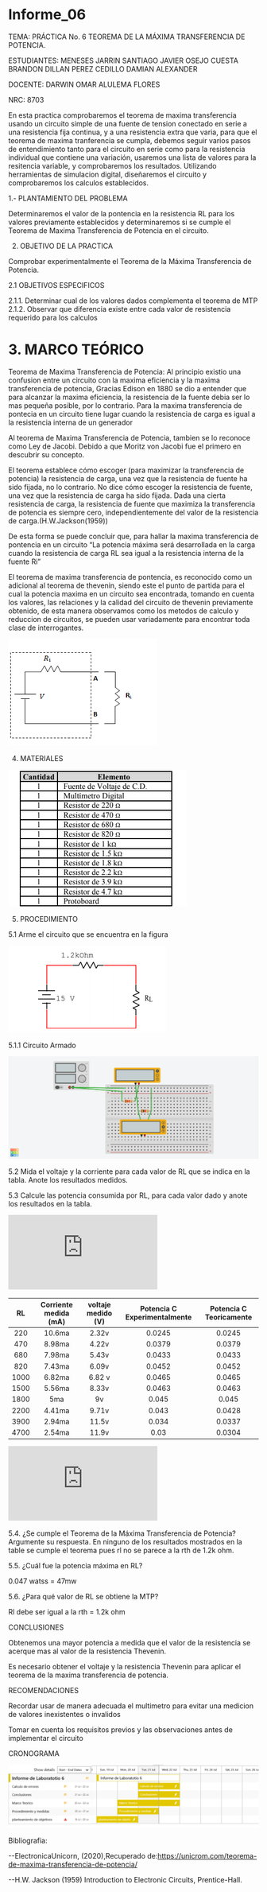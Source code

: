 # Informe_06

TEMA: PRÁCTICA No. 6 TEOREMA DE LA MÁXIMA TRANSFERENCIA DE POTENCIA.

ESTUDIANTES:  MENESES JARRIN SANTIAGO JAVIER OSEJO CUESTA BRANDON DILLAN PEREZ CEDILLO DAMIAN ALEXANDER 
    
DOCENTE: DARWIN OMAR ALULEMA FLORES 
 
NRC:  8703

En esta practica comprobaremos el teorema de maxima transferencia usando un circuito simple de una fuente de tension conectado en serie a una resistencia fija continua, y a una resistencia extra que varia, para que el teorema de maxima tranferencia se cumpla, debemos seguir varios pasos de entendimiento tanto para el circuito en serie como para la resistencia individual que contiene una variación, usaremos una lista de valores para la resitencia variable, y comprobaremos los resultados. Utilizando herramientas de simulacion digital, diseñaremos el circuito y comprobaremos los calculos establecidos.

1.- PLANTAMIENTO DEL PROBLEMA	

Determinaremos el valor de la pontencia en la resistencia RL para los valores previamente establecidos y determinaremos si se cumple el Teorema de Maxima Transferencia de Potencia en el circuito.

2. OBJETIVO DE LA PRACTICA

Comprobar experimentalmente el Teorema de la Máxima Transferencia de Potencia.

2.1 OBJETIVOS ESPECIFICOS

2.1.1. Determinar cual de los valores dados complementa el teorema de MTP
2.1.2. Observar que diferencia existe entre cada valor de resistencia requerido para los calculos

# 3. MARCO TEÓRICO

Teorema de Maxima Transferencia de Potencia:
Al principio existio una confusion entre un circuito con la maxima eficiencia y la maxima transferencia de potencia, Gracias  Edison en 1880 se dio a entender que para alcanzar la maxima eficiencia, la resistencia de la fuente debia ser lo mas pequeña posible, por lo contrario. Para la maxima transferencia de pontecia en un circuito tiene lugar cuando la resistencia de carga es igual a la resistencia interna de un generador

Al teorema de Maxima Transferencia de Potencia, tambien se lo reconoce como Ley de Jacobi. Debido a que Moritz von Jacobi fue el primero en descubrir su concepto.

El teorema establece cómo escoger (para maximizar la transferencia de potencia) la resistencia de carga, una vez que la resistencia de fuente ha sido fijada, no lo contrario. No dice cómo escoger la resistencia de fuente, una vez que la resistencia de carga ha sido fijada. Dada una cierta resistencia de carga, la resistencia de fuente que maximiza la transferencia de potencia es siempre cero, independientemente del valor de la resistencia de carga.(H.W.Jackson(1959))

De esta forma se puede concluir que, para hallar la maxima transferencia de pontencia en un circuito “La potencia máxima será desarrollada en la carga
cuando la resistencia de carga RL sea igual a la resistencia interna de la fuente Ri”

El teorema de maxima transferencia de pontencia, es reconocido como un adicional al teorema de thevenin, siendo este el punto de partida para el cual la potencia maxima en un circuito sea encontrada, tomando en cuenta los valores, las relaciones y la calidad del circuito de thevenin previamente obtenido, de esta manera observamos como los metodos de calculo y reduccion de circuitos, se pueden usar variadamente para encontrar toda clase de interrogantes.

![Teorema de Maxima Transferencia](https://github.com/Damian-A-Perez/Informe_06/blob/master/Img/transferencia.jpg)


4. MATERIALES

![Materiales](https://github.com/Damian-A-Perez/Informe_06/blob/master/Img/2020-07-21%20(5).png)

5. PROCEDIMIENTO

5.1 Arme el circuito que se encuentra en la figura

![Circuito A Armar](https://github.com/Damian-A-Perez/Informe_06/blob/master/Img/2020-07-21%20(4).png)

5.1.1 Circuito Armado

![Ci](https://github.com/Damian-A-Perez/Informe_06/blob/master/Img/Dazzling%20Snaget-Waasa.png)

5.2 Mida el voltaje y la corriente para cada valor de RL que se indica en la tabla. Anote los resultados medidos.

5.3 Calcule las potencia consumida por RL, para cada valor dado y anote los resultados en la tabla.

![Cálculos lab 6](https://github.com/Damian-A-Perez/Informe_06/blob/master/Anexos/C%C3%A1lculos%20lab%206.pdf)

|   RL   |Corriente medida (mA)| voltaje medido (V) |Potencia C Experimentalmente| Potencia C Teoricamente|
|:---: |  :---:  | :---:  | :---:   |:---:     |
|220 | 10.6ma | 2.32v| 0.0245|0.0245|
|470 |  8.98ma | 4.22v| 0.0379|0.0379|
|680 |  7.98ma  |5.43v|0.0433|0.0433|
|820 |   7.43ma  | 6.09v|0.0452|0.0452|
|1000  | 6.82ma | 6.82 v| 0.0465|0.0465|
|1500 |   5.56ma | 8.33v|0.0463|0.0463|
|1800    | 5ma  | 9v| 0.045|0.045|
|2200|  4.41ma| 9.71v|0.043|0.0428|
|3900|  2.94ma|  11.5v|0.034|0.0337|
|4700 |   2.54ma  | 11.9v |0.03|0.0304|

![Cálculo del error lab 6](https://github.com/Damian-A-Perez/Informe_06/blob/master/Anexos/C%C3%A1lculo%20del%20error%20lab%206.pdf)

5.4. ¿Se cumple el Teorema de la Máxima Transferencia de Potencia? Argumente su
respuesta.
En ninguno de los resultados mostrados en la table se cumple el teorema pues rl no se parece a la rth de 1.2k ohm. 

5.5. ¿Cuál fue la potencia máxima en RL? 

0.047 watss = 47mw


5.6. ¿Para qué valor de RL se obtiene la MTP?

Rl debe ser igual a la rth = 1.2k ohm

CONCLUSIONES

Obtenemos una mayor potencia a medida que el valor de la resistencia se acerque mas al valor de la resistencia Thevenin.

Es necesario obtener el voltaje y la resistencia Thevenin para aplicar el teorema de la maxima transferencia de potencia.

RECOMENDACIONES

Recordar usar de manera adecuada el multimetro para evitar una medicion de valores inexistentes o invalidos

Tomar en cuenta los requisitos previos y las observaciones antes de implementar el circuito

CRONOGRAMA

![CRONO6](https://github.com/Damian-A-Perez/Informe_06/blob/master/Img/cronograma%20l6.png)

Bibliografia:

--ElectronicaUnicorn, (2020),Recuperado de:https://unicrom.com/teorema-de-maxima-transferencia-de-potencia/

--H.W. Jackson (1959) Introduction to Electronic Circuits, Prentice-Hall.


